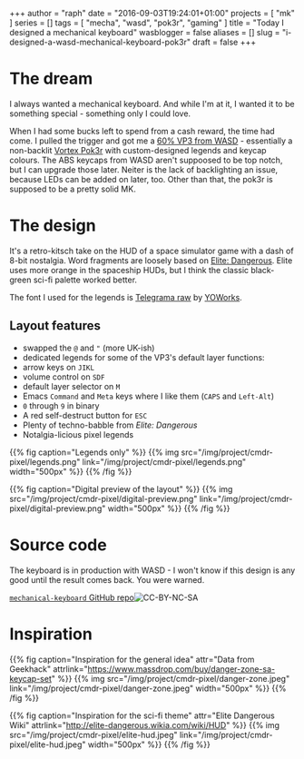 +++
author = "raph"
date = "2016-09-03T19:24:01+01:00"
projects = [ "mk" ]
series = []
tags = [ "mecha", "wasd", "pok3r", "gaming" ]
title = "Today I designed a mechanical keyboard"
wasblogger = false
aliases = []
slug = "i-designed-a-wasd-mechanical-keyboard-pok3r"
draft = false
+++
# The dream
I always wanted a mechanical keyboard. And while I'm at it, I wanted it to be something special - something only I could love.

When I had some bucks left to spend from a cash reward, the time had come. I pulled the trigger and got me a [60% VP3 from WASD](http://www.wasdkeyboards.com/index.php/products/mechanical-keyboard/wasd-vp3-61-key-custom-mechanical-keyboard.html) - essentially a non-backlit [Vortex Pok3r](https://corus-kb.com/en/27-pok3r) with custom-designed legends and keycap colours. The ABS keycaps from WASD aren't suppoosed to be top notch, but I can upgrade those later. Neiter is the lack of backlighting an issue, because LEDs can be added on later, too. Other than that, the pok3r is supposed to be a pretty solid MK.

# The design
It's a retro-kitsch take on the HUD of a space simulator game with a dash of 8-bit nostalgia. Word fragments are loosely based on [Elite: Dangerous](https://en.wikipedia.org/wiki/Elite:_Dangerous). Elite uses more orange in the spaceship HUDs, but I think the classic black-green sci-fi palette worked better.

The font I used for the legends is [Telegrama raw](http://www.yoworks.com/telegrama/index.html) by [YOWorks](http://www.yoworks.com).

## Layout features
* swapped the `@` and `"` (more UK-ish)
* dedicated legends for some of the VP3's default layer functions:
 * arrow keys on `JIKL`
 * volume control on `SDF`
 * default layer selector on `M`
* Emacs `Command` and `Meta` keys where I like them (`CAPS` and `Left-Alt`)
* `0` through `9` in binary
* A red self-destruct button for `ESC`
* Plenty of techno-babble from *Elite: Dangerous*
* Notalgia-licious pixel legends

{{% fig caption="Legends only" %}}
{{% img src="/img/project/cmdr-pixel/legends.png" link="/img/project/cmdr-pixel/legends.png" width="500px" %}}
{{% /fig %}}

{{% fig caption="Digital preview of the layout" %}}
{{% img src="/img/project/cmdr-pixel/digital-preview.png" link="/img/project/cmdr-pixel/digital-preview.png" width="500px" %}}
{{% /fig %}}

# Source code
The keyboard is in production with WASD - I won't know if this design is any good until the result comes back. You were warned.

[`mechanical-keyboard` GitHub repo](https://github.com/galaktor/mechanical-keyboard)![CC-BY-NC-SA](https://i.creativecommons.org/l/by-nc-sa/4.0/88x31.png)

# Inspiration
{{% fig caption="Inspiration for the general idea" attr="Data from Geekhack" attrlink="https://www.massdrop.com/buy/danger-zone-sa-keycap-set"  %}} {{% img src="/img/project/cmdr-pixel/danger-zone.jpeg" link="/img/project/cmdr-pixel/danger-zone.jpeg" width="500px" %}} {{% /fig %}}

{{% fig caption="Inspiration for the sci-fi theme" attr="Elite Dangerous Wiki" attrlink="http://elite-dangerous.wikia.com/wiki/HUD"  %}} {{% img src="/img/project/cmdr-pixel/elite-hud.jpeg" link="/img/project/cmdr-pixel/elite-hud.jpeg" width="500px" %}} {{% /fig %}}
